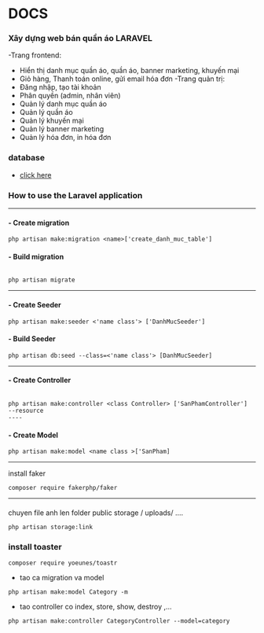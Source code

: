 # DOCS 

### Xây dựng web bán quần áo LARAVEL	
 -Trang frontend:
 -  Hiển thị danh mục quần áo, quần áo, banner marketing, khuyến mại
 - Giỏ hàng, Thanh toán online, gửi email hóa đơn
 -Trang quản trị:
 - Đăng nhập, tạo tài khoản
 - Phân quyền (admin, nhân viên)
 - Quản lý danh mục quần áo
 - Quản lý quần áo
 - Quản lý khuyến mại
 - Quản lý banner marketing
 - Quản lý hóa đơn, in hóa đơn


### database 

- [click here](https://drive.google.com/file/d/11YBthFN7ymQVkdyc5hkwEpL24FjltBK9/view?usp=sharing)

### How to use the Laravel application 
----

#### - Create migration

```
php artisan make:migration <name>['create_danh_muc_table']
```

#### - Build migration

```

php artisan migrate

```

----
#### - Create Seeder

```
php artisan make:seeder <'name class'> ['DanhMucSeeder']
```

#### - Build Seeder 

```
php artisan db:seed --class=<'name class'> [DanhMucSeeder]

```
----

#### - Create Controller

```

php artisan make:controller <class Controller> ['SanPhamController']   --resource
----
```

#### - Create Model 

```
php artisan make:model <name class >['SanPham]
```

---- 
install faker 

```
composer require fakerphp/faker
```
--- 
#### 
chuyen file anh len folder public storage / uploads/ ....

```
php artisan storage:link
```


### install toaster

```
composer require yoeunes/toastr
```



- tao ca migration va model 
```
php artisan make:model Category -m
```

- tao controller co index, store, show, destroy ,...
```
php artisan make:controller CategoryController --model=category
```